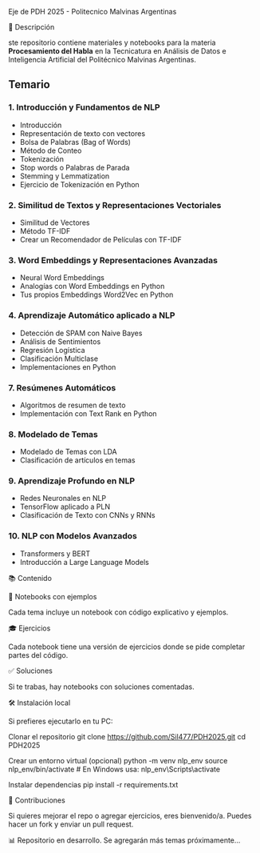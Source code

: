 Eje de PDH 2025 - Politecnico Malvinas Argentinas

📂 Descripción

ste repositorio contiene materiales y notebooks para la materia **Procesamiento del Habla** en la Tecnicatura en Análisis de Datos e Inteligencia Artificial del Politécnico Malvinas Argentinas.

## Temario

### 1. Introducción y Fundamentos de NLP
- Introducción
- Representación de texto con vectores
- Bolsa de Palabras (Bag of Words)
- Método de Conteo
- Tokenización
- Stop words o Palabras de Parada
- Stemming y Lemmatization
- Ejercicio de Tokenización en Python

### 2. Similitud de Textos y Representaciones Vectoriales
- Similitud de Vectores
- Método TF-IDF
- Crear un Recomendador de Películas con TF-IDF

### 3. Word Embeddings y Representaciones Avanzadas
- Neural Word Embeddings
- Analogías con Word Embeddings en Python
- Tus propios Embeddings Word2Vec en Python

### 4. Aprendizaje Automático aplicado a NLP
- Detección de SPAM con Naive Bayes
- Análisis de Sentimientos
- Regresión Logística
- Clasificación Multiclase
- Implementaciones en Python

### 7. Resúmenes Automáticos
- Algoritmos de resumen de texto
- Implementación con Text Rank en Python

### 8. Modelado de Temas
- Modelado de Temas con LDA
- Clasificación de artículos en temas

### 9. Aprendizaje Profundo en NLP
- Redes Neuronales en NLP
- TensorFlow aplicado a PLN
- Clasificación de Texto con CNNs y RNNs

### 10. NLP con Modelos Avanzados
- Transformers y BERT
- Introducción a Large Language Models

📚 Contenido

📝 Notebooks con ejemplos

Cada tema incluye un notebook con código explicativo y ejemplos.

🎓 Ejercicios

Cada notebook tiene una versión de ejercicios donde se pide completar partes del código.

✅ Soluciones

Si te trabas, hay notebooks con soluciones comentadas.

🛠️ Instalación local

Si prefieres ejecutarlo en tu PC:

Clonar el repositorio
git clone https://github.com/Sil477/PDH2025.git cd PDH2025

Crear un entorno virtual (opcional)
python -m venv nlp_env source nlp_env/bin/activate # En Windows usa: nlp_env\Scripts\activate

Instalar dependencias
pip install -r requirements.txt

🎉 Contribuciones

Si quieres mejorar el repo o agregar ejercicios, eres bienvenido/a. Puedes hacer un fork y enviar un pull request.

📊 Repositorio en desarrollo. Se agregarán más temas próximamente...
